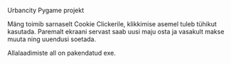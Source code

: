 Urbancity Pygame projekt

Mäng toimib sarnaselt Cookie Clickerile, klikkimise asemel tuleb tühikut kasutada.
Paremalt ekraani servast saab uusi maju osta ja vasakult makse muuta ning uuendusi soetada.

Allalaadimiste all on pakendatud exe.